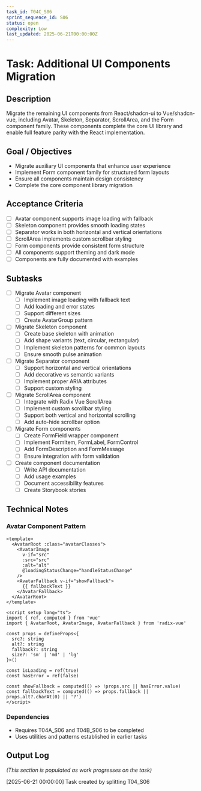 ```yaml
---
task_id: T04C_S06
sprint_sequence_id: S06
status: open
complexity: Low
last_updated: 2025-06-21T00:00:00Z
---
```


# Task: Additional UI Components Migration

## Description
Migrate the remaining UI components from React/shadcn-ui to Vue/shadcn-vue, including Avatar, Skeleton, Separator, ScrollArea, and the Form component family. These components complete the core UI library and enable full feature parity with the React implementation.

## Goal / Objectives
- Migrate auxiliary UI components that enhance user experience
- Implement Form component family for structured form layouts
- Ensure all components maintain design consistency
- Complete the core component library migration

## Acceptance Criteria
- [ ] Avatar component supports image loading with fallback
- [ ] Skeleton component provides smooth loading states
- [ ] Separator works in both horizontal and vertical orientations
- [ ] ScrollArea implements custom scrollbar styling
- [ ] Form components provide consistent form structure
- [ ] All components support theming and dark mode
- [ ] Components are fully documented with examples

## Subtasks
- [ ] Migrate Avatar component
  - [ ] Implement image loading with fallback text
  - [ ] Add loading and error states
  - [ ] Support different sizes
  - [ ] Create AvatarGroup pattern

- [ ] Migrate Skeleton component
  - [ ] Create base skeleton with animation
  - [ ] Add shape variants (text, circular, rectangular)
  - [ ] Implement skeleton patterns for common layouts
  - [ ] Ensure smooth pulse animation

- [ ] Migrate Separator component
  - [ ] Support horizontal and vertical orientations
  - [ ] Add decorative vs semantic variants
  - [ ] Implement proper ARIA attributes
  - [ ] Support custom styling

- [ ] Migrate ScrollArea component
  - [ ] Integrate with Radix Vue ScrollArea
  - [ ] Implement custom scrollbar styling
  - [ ] Support both vertical and horizontal scrolling
  - [ ] Add auto-hide scrollbar option

- [ ] Migrate Form components
  - [ ] Create FormField wrapper component
  - [ ] Implement FormItem, FormLabel, FormControl
  - [ ] Add FormDescription and FormMessage
  - [ ] Ensure integration with form validation

- [ ] Create component documentation
  - [ ] Write API documentation
  - [ ] Add usage examples
  - [ ] Document accessibility features
  - [ ] Create Storybook stories

## Technical Notes

### Avatar Component Pattern
```vue
<template>
  <AvatarRoot :class="avatarClasses">
    <AvatarImage
      v-if="src"
      :src="src"
      :alt="alt"
      @loadingStatusChange="handleStatusChange"
    />
    <AvatarFallback v-if="showFallback">
      {{ fallbackText }}
    </AvatarFallback>
  </AvatarRoot>
</template>

<script setup lang="ts">
import { ref, computed } from 'vue'
import { AvatarRoot, AvatarImage, AvatarFallback } from 'radix-vue'

const props = defineProps<{
  src?: string
  alt?: string
  fallback?: string
  size?: 'sm' | 'md' | 'lg'
}>()

const isLoading = ref(true)
const hasError = ref(false)

const showFallback = computed(() => !props.src || hasError.value)
const fallbackText = computed(() => props.fallback || props.alt?.charAt(0) || '?')
</script>
```

### Dependencies
- Requires T04A_S06 and T04B_S06 to be completed
- Uses utilities and patterns established in earlier tasks

## Output Log
*(This section is populated as work progresses on the task)*

[2025-06-21 00:00:00] Task created by splitting T04_S06